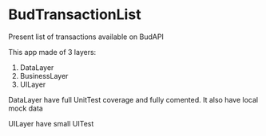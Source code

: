 # BudTransactionList
Present list of transactions available on BudAPI

This app made of 3 layers:
1. DataLayer
2. BusinessLayer
3. UILayer

DataLayer have full UnitTest coverage and fully comented. It also have local mock data

UILayer have small UITest 

